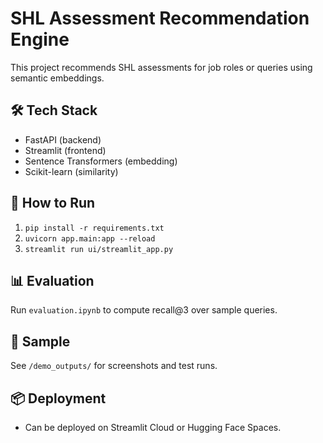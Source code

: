# SHL Assessment Recommendation Engine

This project recommends SHL assessments for job roles or queries using semantic embeddings.

## 🛠 Tech Stack
- FastAPI (backend)
- Streamlit (frontend)
- Sentence Transformers (embedding)
- Scikit-learn (similarity)

## 🚀 How to Run
1. `pip install -r requirements.txt`
2. `uvicorn app.main:app --reload`
3. `streamlit run ui/streamlit_app.py`

## 📊 Evaluation
Run `evaluation.ipynb` to compute recall@3 over sample queries.

## 📸 Sample
See `/demo_outputs/` for screenshots and test runs.

## 📦 Deployment
- Can be deployed on Streamlit Cloud or Hugging Face Spaces.
